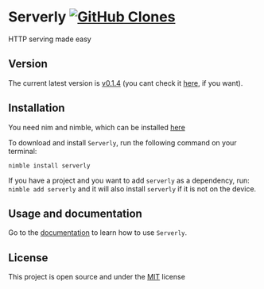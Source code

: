 # Serverly [![GitHub Clones](https://img.shields.io/badge/dynamic/json?color=success&label=Download&query=count&url=https://gist.githubusercontent.com/roger-padrell/5121c46d2ed541c008e4a0b85fb7f73c/raw/clone.json&logo=github)](#installation)

HTTP serving made easy

## Version
The current latest version is [v0.1.4](https://github.com/roger-padrell/serverly/releases/tag/v0.1.4) (you cant check it [here](https://github.com/roger-padrell/serverly/releases), if you want).

## Installation 
You need nim and nimble, which can be installed [here](https://nim-lang.org/install.html)

To download and install `Serverly`, run the following command on your terminal:
```
nimble install serverly
```
If you have a project and you want to add `serverly` as a dependency, run:
`nimble add serverly`
and it will also install `serverly` if it is not on the device.

## Usage and documentation
Go to the [documentation](https://roger-padrell.github.io/serverly/docs.html) to learn how to use `Serverly`.

## License
This project is open source and under the [MIT](https://opensource.org/licenses/MIT) license

